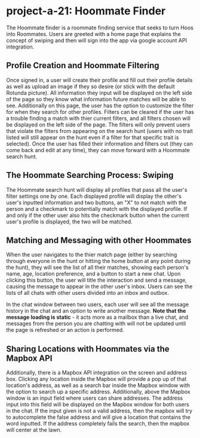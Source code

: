 
# project-a-21: Hoommate Finder

The Hoommate finder is a roommate finding service that seeks to turn Hoos into Roommates. Users are greeted with a home page that explains the concept of swiping and then will sign into the app via google account API integration. 

## Profile Creation and Hoommate Filtering
Once signed in, a user will create their profile and fill out their profile details as well as upload an image if they so desire (or stick with the default Rotunda picture). All information they input will be displayed on the left side of the page so they know what information future matches will be able to see. Additionally on this page, the user has the option to customize the filter for when they search for other profiles. Filters can be cleared if the user has a trouble finding a match with thier current filters, and all filters chosen will be displayed on the left side of the page. The filters will only prevent users that violate the filters from appearing on the search hunt (users with no trait listed will still appear on the hunt even if a filter for that specific trait is selected). Once the user has filled their information and filters out (they can come back and edit at any time), they can move forward with a Hoommate search hunt.

## The Hoommate Searching Process: Swiping

The Hoommate search hunt will display all profiles that pass all the user's filter settings one by one. Each displayed profile will display the other's user's inputted information and two buttons, an "X" to not match with the person and a checkmark to potentially match with the displayed profile. If and only if the other user also hits the checkmark button when the current user's profile is displayed, the two will be matched. 

## Matching and Messaging with other Hoommates
When the user navigates to the thier match page (either by searching through everyone in the hunt or hitting the home button at any point during the hunt), they will see the list of all their matches, showing each person's name, age, location preference, and a button to start a new chat. Upon clicking this button, the user will title the interaction and send a message, causing the message to appear in the other user's inbox. Users can see the lists of all chats with other users divided into an inbox and outbox.

In the chat window between two users, each user will see all the message history in the chat and an option to write another message. **Note that the message loading is static** - it acts more as a mailbox than a live chat, and  messages from the person you are chatting with will not be updated until the page is refreshed or an action is performed.

## Sharing Locations with Hoommates via the Mapbox API
Additionally, there is a Mapbox API integration on the screen and address box. Clicking any location inside the Mapbox will provide a pop up of that location's address, as well as a search bar inside the Mapbox window with the option to search up a specific address. Additionally, above the Mapbox window is an input field where users can share addresses. The address input into this field will be displayed on the Mapbox window for both users in the chat. If the input given is not a valid address, then the mapbox will try to autocomplete the false address and will give a location that contains the word inputted. If the address completely fails the search, then the mapbox will center at the lawn.
